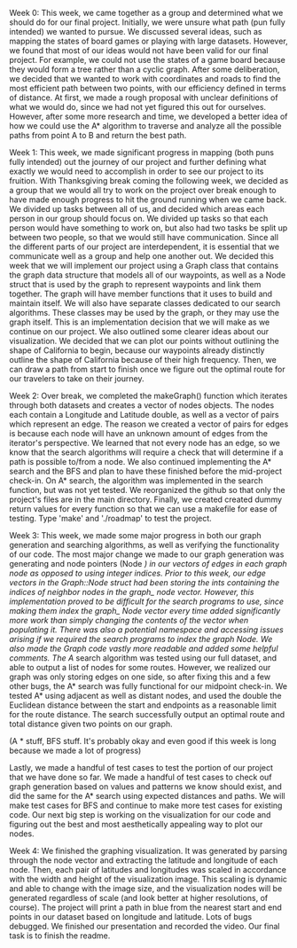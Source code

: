 Week 0:
This week, we came together as a group and determined what we should do for our final project. Initially, we were unsure what path (pun fully intended) 
we wanted to pursue. We discussed several ideas, such as mapping the states of board games or playing with large datasets. However, we found that most
of our ideas would not have been valid for our final project. For example, we could not use the states of a game board because they would form a tree
rather than a cyclic graph. After some deliberation, we decided that we wanted to work with coordinates and roads to find the most efficient path between
two points, with our efficiency defined in terms of distance. At first, we made a rough proposal with unclear definitions of what we would do, since we
had not yet figured this out for ourselves. However, after some more research and time, we developed a better idea of how we could use the A* algorithm to
traverse and analyze all the possible paths from point A to B and return the best path.

Week 1:
This week, we made significant progress in mapping (both puns fully intended) out the journey of our project and further defining what exactly we would need to accomplish in order to see our project to its fruition. With Thanksgiving break coming the following week, we decided as a group that we would all try to work on the project over break enough to have made enough progress to hit the ground running when we came back. We divided up tasks between all of us, and decided which areas each person in our group should focus on. We divided up tasks so that each person would have something to work on, but also had two tasks be split up between two people, so that we would still have communication. Since all the different parts of our project are interdependent, it is essential that we communicate well as a group and help one another out. We decided this week that we will implement our project using a Graph class that contains the graph data structure that models all of our waypoints, as well as a Node struct that is used by the graph to represent waypoints and link them together. The graph will have member functions that it uses to build and maintain itself. We will also have separate classes dedicated to our search algorithms. These classes may be used by the graph, or they may use the graph itself. This is an implementation decision that we will make as we continue on our project. We also outlined some clearer ideas about our visualization. We decided that we can plot our points without outlining the shape of California to begin, because our waypoints already distinctly outline the shape of California because of their high frequency. Then, we can draw a path from start to finish once we figure out the optimal route for our travelers to take on their journey.

Week 2:
Over break, we completed the makeGraph() function which iterates through both datasets and creates a vector of nodes objects. The nodes each contain a Longitude and Latitude double, as well as a vector of pairs which represent an edge. The reason we created a vector of pairs for edges is because each node will have an unknown amount of edges from the iterator's perspective. We learned that not every node has an edge, so we know that the search algorithms will require a check that will determine if a path is possible to/from a node. We also continued implementing the A* search and the BFS and plan to have these finished before the mid-project check-in. On A* search, the algorithm was implemented in the search function, but was not yet tested. We reorganized the github so that only the project's files are in the main directory. Finally, we created created dummy return values for every function so that we can use a makefile for ease of testing. Type 'make' and './roadmap' to test the project.

Week 3:
This week, we made some major progress in both our graph generation and searching algorithms, as well as verifying the functionality of our code. The most major change we made to our graph generation was generating and node pointers (Node *) in our vectors of edges in each graph node as opposed to using integer indices. Prior to this week, our edge vectors in the Graph::Node struct had been storing the ints containing the indices of neighbor nodes in the graph_ node vector. However, this implementation proved to be difficult for the search programs to use, since making them index the graph_ Node vector every time added significantly more work than simply changing the contents of the vector when populating it. There was also a potential namespace and accessing issues arising if we required the search programs to index the graph Node. We also made the Graph code vastly more readable and added some helpful comments. The A* search algorithm was tested using our full dataset, and able to output a list of nodes for some routes. However, we realized our graph was only storing edges on one side, so after fixing this and a few other bugs, the A* search was fully functional for our midpoint check-in. We tested A* using adjacent as well as distant nodes, and used the double the Euclidean distance between the start and endpoints as a reasonable limit for the route distance. The search successfully output an optimal route and total distance given two points on our graph.

(A * stuff, BFS stuff. It's probably okay and even good if this week is long because we made a lot of progress)

Lastly, we made a handful of test cases to test the portion of our project that we have done so far. We made a handful of test cases to check ouf graph generation based on values and patterns we know should exist, and did the same for the A* search using expected distances and paths. We will make test cases for BFS and continue to make more test cases for existing code. Our next big step is working on the visualization for our code and figuring out the best and most aesthetically appealing way to plot our nodes.

Week 4:
We finished the graphing visualization. It was generated by parsing through the node vector and extracting the latitude and longitude of each node. Then, each pair of latitudes and longitudes was scaled in accordance with the width and height of the visualization image. This scaling is dynamic and able to change with the image size, and the visualization nodes will be generated regardless of scale (and look better at higher resolutions, of course). The project will print a path in blue from the nearest start and end points in our dataset based on longitude and latitude. Lots of bugs debugged. We finished our presentation and recorded the video. Our final task is to finish the readme.
